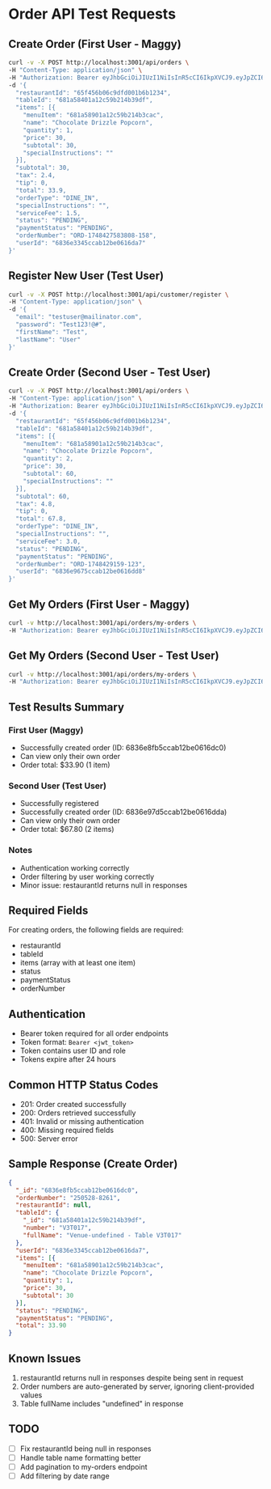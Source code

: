 # Order API Test Requests

## Create Order (First User - Maggy)
```bash
curl -v -X POST http://localhost:3001/api/orders \
-H "Content-Type: application/json" \
-H "Authorization: Bearer eyJhbGciOiJIUzI1NiIsInR5cCI6IkpXVCJ9.eyJpZCI6IjY4MzZlMzM0NWNjYWIxMmJlMDYxNmRhNyIsImVtYWlsIjoiZ29tZXBleGlnQG1haWxpbmF0b3IuY29tIiwicm9sZSI6ImN1c3RvbWVyIiwiaWF0IjoxNzQ4NDI3NTk5LCJleHAiOjE3NDg1MTM5OTl9.1zXH93UEjiFJaHsbjYAU4fPexJBR5z73kIeNsHo_uGg" \
-d '{
  "restaurantId": "65f456b06c9dfd001b6b1234",
  "tableId": "681a58401a12c59b214b39df",
  "items": [{
    "menuItem": "681a58901a12c59b214b3cac",
    "name": "Chocolate Drizzle Popcorn",
    "quantity": 1,
    "price": 30,
    "subtotal": 30,
    "specialInstructions": ""
  }],
  "subtotal": 30,
  "tax": 2.4,
  "tip": 0,
  "total": 33.9,
  "orderType": "DINE_IN",
  "specialInstructions": "",
  "serviceFee": 1.5,
  "status": "PENDING",
  "paymentStatus": "PENDING",
  "orderNumber": "ORD-1748427583808-158",
  "userId": "6836e3345ccab12be0616da7"
}'
```

## Register New User (Test User)
```bash
curl -v -X POST http://localhost:3001/api/customer/register \
-H "Content-Type: application/json" \
-d '{
  "email": "testuser@mailinator.com",
  "password": "Test123!@#",
  "firstName": "Test",
  "lastName": "User"
}'
```

## Create Order (Second User - Test User)
```bash
curl -v -X POST http://localhost:3001/api/orders \
-H "Content-Type: application/json" \
-H "Authorization: Bearer eyJhbGciOiJIUzI1NiIsInR5cCI6IkpXVCJ9.eyJpZCI6IjY4MzZlOTY3NWNjYWIxMmJlMDYxNmRkOCIsImVtYWlsIjoidGVzdHVzZXJAbWFpbGluYXRvci5jb20iLCJyb2xlIjoiY3VzdG9tZXIiLCJpYXQiOjE3NDg0MjkxNTksImV4cCI6MTc0ODUxNTU1OX0.ECfJFTciMFOzJigJIuFFlz_KlvIl85RDjVC2IAOH8qA" \
-d '{
  "restaurantId": "65f456b06c9dfd001b6b1234",
  "tableId": "681a58401a12c59b214b39df",
  "items": [{
    "menuItem": "681a58901a12c59b214b3cac",
    "name": "Chocolate Drizzle Popcorn",
    "quantity": 2,
    "price": 30,
    "subtotal": 60,
    "specialInstructions": ""
  }],
  "subtotal": 60,
  "tax": 4.8,
  "tip": 0,
  "total": 67.8,
  "orderType": "DINE_IN",
  "specialInstructions": "",
  "serviceFee": 3.0,
  "status": "PENDING",
  "paymentStatus": "PENDING",
  "orderNumber": "ORD-1748429159-123",
  "userId": "6836e9675ccab12be0616dd8"
}'
```

## Get My Orders (First User - Maggy)
```bash
curl -v http://localhost:3001/api/orders/my-orders \
-H "Authorization: Bearer eyJhbGciOiJIUzI1NiIsInR5cCI6IkpXVCJ9.eyJpZCI6IjY4MzZlMzM0NWNjYWIxMmJlMDYxNmRhNyIsImVtYWlsIjoiZ29tZXBleGlnQG1haWxpbmF0b3IuY29tIiwicm9sZSI6ImN1c3RvbWVyIiwiaWF0IjoxNzQ4NDI3NTk5LCJleHAiOjE3NDg1MTM5OTl9.1zXH93UEjiFJaHsbjYAU4fPexJBR5z73kIeNsHo_uGg"
```

## Get My Orders (Second User - Test User)
```bash
curl -v http://localhost:3001/api/orders/my-orders \
-H "Authorization: Bearer eyJhbGciOiJIUzI1NiIsInR5cCI6IkpXVCJ9.eyJpZCI6IjY4MzZlOTY3NWNjYWIxMmJlMDYxNmRkOCIsImVtYWlsIjoidGVzdHVzZXJAbWFpbGluYXRvci5jb20iLCJyb2xlIjoiY3VzdG9tZXIiLCJpYXQiOjE3NDg0MjkxNTksImV4cCI6MTc0ODUxNTU1OX0.ECfJFTciMFOzJigJIuFFlz_KlvIl85RDjVC2IAOH8qA"
```

## Test Results Summary

### First User (Maggy)
- Successfully created order (ID: 6836e8fb5ccab12be0616dc0)
- Can view only their own order
- Order total: $33.90 (1 item)

### Second User (Test User)
- Successfully registered
- Successfully created order (ID: 6836e97d5ccab12be0616dda)
- Can view only their own order
- Order total: $67.80 (2 items)

### Notes
- Authentication working correctly
- Order filtering by user working correctly
- Minor issue: restaurantId returns null in responses


## Required Fields
For creating orders, the following fields are required:
- restaurantId
- tableId
- items (array with at least one item)
- status
- paymentStatus
- orderNumber

## Authentication
- Bearer token required for all order endpoints
- Token format: `Bearer <jwt_token>`
- Token contains user ID and role
- Tokens expire after 24 hours

## Common HTTP Status Codes
- 201: Order created successfully
- 200: Orders retrieved successfully
- 401: Invalid or missing authentication
- 400: Missing required fields
- 500: Server error

## Sample Response (Create Order)
```json
{
  "_id": "6836e8fb5ccab12be0616dc0",
  "orderNumber": "250528-8261",
  "restaurantId": null,
  "tableId": {
    "_id": "681a58401a12c59b214b39df",
    "number": "V3T017",
    "fullName": "Venue-undefined - Table V3T017"
  },
  "userId": "6836e3345ccab12be0616da7",
  "items": [{
    "menuItem": "681a58901a12c59b214b3cac",
    "name": "Chocolate Drizzle Popcorn",
    "quantity": 1,
    "price": 30,
    "subtotal": 30
  }],
  "status": "PENDING",
  "paymentStatus": "PENDING",
  "total": 33.90
}
```

## Known Issues
1. restaurantId returns null in responses despite being sent in request
2. Order numbers are auto-generated by server, ignoring client-provided values
3. Table fullName includes "undefined" in response

## TODO
- [ ] Fix restaurantId being null in responses
- [ ] Handle table name formatting better
- [ ] Add pagination to my-orders endpoint
- [ ] Add filtering by date range
